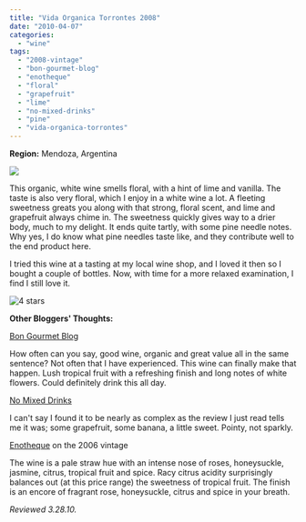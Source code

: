 ```yaml
---
title: "Vida Organica Torrontes 2008"
date: "2010-04-07"
categories:
  - "wine"
tags:
  - "2008-vintage"
  - "bon-gourmet-blog"
  - "enotheque"
  - "floral"
  - "grapefruit"
  - "lime"
  - "no-mixed-drinks"
  - "pine"
  - "vida-organica-torrontes"
---
```


**Region:** Mendoza, Argentina

![](https://thegourmez-wpmedia.s3.amazonaws.com/2024/07/vidaorganicatorrontes.jpg)

This organic, white wine smells floral, with a hint of lime and vanilla. The taste is also very floral, which I enjoy in a white wine a lot. A fleeting sweetness greats you along with that strong, floral scent, and lime and grapefruit always chime in. The sweetness quickly gives way to a drier body, much to my delight. It ends quite tartly, with some pine needle notes. Why yes, I do know what pine needles taste like, and they contribute well to the end product here.

I tried this wine at a tasting at my local wine shop, and I loved it then so I bought a couple of bottles. Now, with time for a more relaxed examination, I find I still love it.




<div class="caption">

![4 stars](http://s3.amazonaws.com/thegourmez-wpmedia/2009/02/rating_truffle1.gif "rating_truffle1")</div>
  **Other Bloggers' Thoughts:**

[Bon Gourmet Blog](http://blog.bon-gourmet.com/2009/11/02/2008-familia-zuccardi--vida-organica-torrontes.aspx?ref=rss)

How often can you say, good wine, organic and great value all in the same sentence? Not often that I have experienced. This wine can finally make that happen. Lush tropical fruit with a refreshing finish and long notes of white flowers. Could definitely drink this all day.

[No Mixed Drinks](http://nomixeddrinks.org/2009/11/28/vida-organica-torrontes/)

I can't say I found it to be nearly as complex as the review I just read tells me it was; some grapefruit, some banana, a little sweet. Pointy, not sparkly.

[Enotheque](http://www.enotheque.com/2006/11/familia-zuccardi-vida-orgnica-label.html) on the 2006 vintage

The wine is a pale straw hue with an intense nose of roses, honeysuckle, jasmine, citrus, tropical fruit and spice. Racy citrus acidity surprisingly balances out (at this price range) the sweetness of tropical fruit. The finish is an encore of fragrant rose, honeysuckle, citrus and spice in your breath.

_Reviewed 3.28.10._
